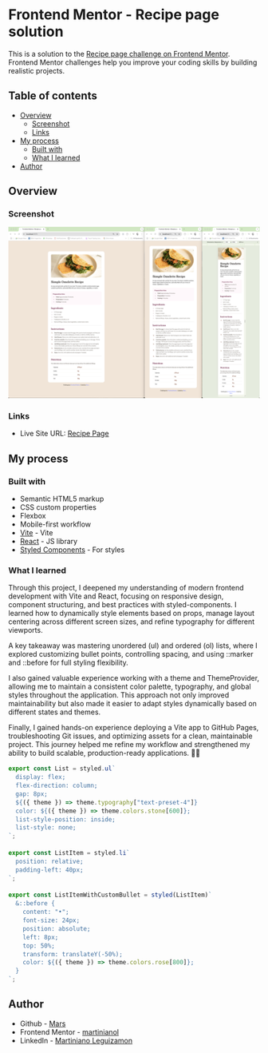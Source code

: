 # Frontend Mentor - Recipe page solution

This is a solution to the [Recipe page challenge on Frontend Mentor](https://www.frontendmentor.io/challenges/recipe-page-KiTsR8QQKm). Frontend Mentor challenges help you improve your coding skills by building realistic projects.

## Table of contents

- [Overview](#overview)
  - [Screenshot](#screenshot)
  - [Links](#links)
- [My process](#my-process)
  - [Built with](#built-with)
  - [What I learned](#what-i-learned)
- [Author](#author)

## Overview

### Screenshot

![Screenshot of the App](./src/assets/screenshots/solution-screenshot.png)

### Links

- Live Site URL: [Recipe Page](https://martinianol.github.io/recipe-page/)

## My process

### Built with

- Semantic HTML5 markup
- CSS custom properties
- Flexbox
- Mobile-first workflow
- [Vite](https://vite.dev/) - Vite
- [React](https://reactjs.org/) - JS library
- [Styled Components](https://styled-components.com/) - For styles

### What I learned

Through this project, I deepened my understanding of modern frontend development with Vite and React, focusing on responsive design, component structuring, and best practices with styled-components. I learned how to dynamically style elements based on props, manage layout centering across different screen sizes, and refine typography for different viewports.

A key takeaway was mastering unordered (ul) and ordered (ol) lists, where I explored customizing bullet points, controlling spacing, and using ::marker and ::before for full styling flexibility.

I also gained valuable experience working with a theme and ThemeProvider, allowing me to maintain a consistent color palette, typography, and global styles throughout the application. This approach not only improved maintainability but also made it easier to adapt styles dynamically based on different states and themes.

Finally, I gained hands-on experience deploying a Vite app to GitHub Pages, troubleshooting Git issues, and optimizing assets for a clean, maintainable project. This journey helped me refine my workflow and strengthened my ability to build scalable, production-ready applications. 🚀🔥

```jsx
export const List = styled.ul`
  display: flex;
  flex-direction: column;
  gap: 8px;
  ${({ theme }) => theme.typography["text-preset-4"]}
  color: ${({ theme }) => theme.colors.stone[600]};
  list-style-position: inside;
  list-style: none;
`;

export const ListItem = styled.li`
  position: relative;
  padding-left: 40px;
`;

export const ListItemWithCustomBullet = styled(ListItem)`
  &::before {
    content: "•";
    font-size: 24px;
    position: absolute;
    left: 8px;
    top: 50%;
    transform: translateY(-50%);
    color: ${({ theme }) => theme.colors.rose[800]};
  }
`;
```

## Author

- Github - [Mars](https://github.com/martinianol)
- Frontend Mentor - [martinianol](https://www.frontendmentor.io/profile/martinianol)
- LinkedIn - [Martiniano Leguizamon](https://www.linkedin.com/in/martinianol/)
